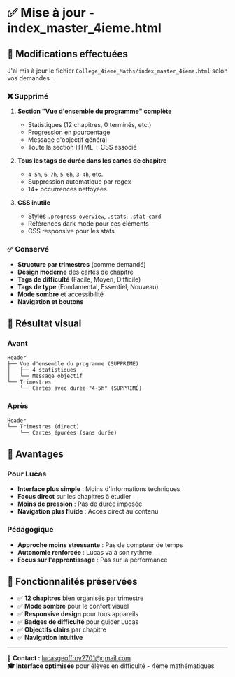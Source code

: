 # ✅ Mise à jour - index_master_4ieme.html

## 🎯 Modifications effectuées

J'ai mis à jour le fichier `College_4ieme_Maths/index_master_4ieme.html` selon vos demandes :

### ❌ Supprimé

1. **Section "Vue d'ensemble du programme" complète**
   - Statistiques (12 chapitres, 0 terminés, etc.)
   - Progression en pourcentage
   - Message d'objectif général
   - Toute la section HTML + CSS associé

2. **Tous les tags de durée dans les cartes de chapitre**
   - `4-5h`, `6-7h`, `5-6h`, `3-4h`, etc.
   - Suppression automatique par regex
   - 14+ occurrences nettoyées

3. **CSS inutile**
   - Styles `.progress-overview`, `.stats`, `.stat-card`
   - Références dark mode pour ces éléments
   - CSS responsive pour les stats

### ✅ Conservé

- **Structure par trimestres** (comme demandé)
- **Design moderne** des cartes de chapitre
- **Tags de difficulté** (Facile, Moyen, Difficile)
- **Tags de type** (Fondamental, Essentiel, Nouveau)
- **Mode sombre** et accessibilité
- **Navigation et boutons**

## 🎨 Résultat visual

### Avant
```
Header
├── Vue d'ensemble du programme (SUPPRIMÉ)
│   ├── 4 statistiques 
│   └── Message objectif
└── Trimestres
    └── Cartes avec durée "4-5h" (SUPPRIMÉ)
```

### Après  
```
Header
└── Trimestres (direct)
    └── Cartes épurées (sans durée)
```

## 🚀 Avantages

### Pour Lucas
- **Interface plus simple** : Moins d'informations techniques
- **Focus direct** sur les chapitres à étudier
- **Moins de pression** : Pas de durée imposée
- **Navigation plus fluide** : Accès direct au contenu

### Pédagogique
- **Approche moins stressante** : Pas de compteur de temps
- **Autonomie renforcée** : Lucas va à son rythme
- **Focus sur l'apprentissage** : Pas sur la performance

## 📱 Fonctionnalités préservées

- ✅ **12 chapitres** bien organisés par trimestre
- ✅ **Mode sombre** pour le confort visuel  
- ✅ **Responsive design** pour tous appareils
- ✅ **Badges de difficulté** pour guider Lucas
- ✅ **Objectifs clairs** par chapitre
- ✅ **Navigation intuitive**

---

**📧 Contact :** lucasgeoffroy2701@gmail.com  
**🎓 Interface optimisée** pour élèves en difficulté - 4ème mathématiques